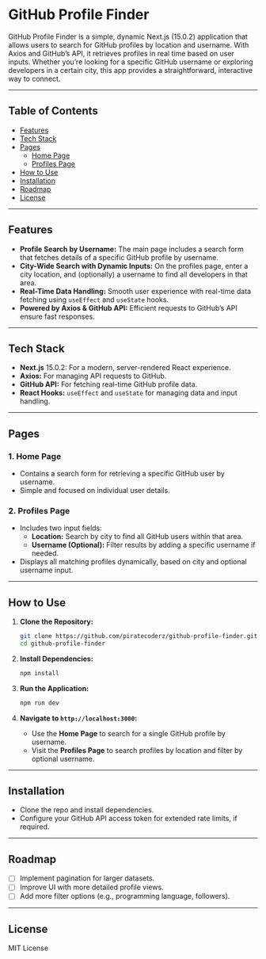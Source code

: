 # GitHub Profile Finder

GitHub Profile Finder is a simple, dynamic Next.js (15.0.2) application that allows users to search for GitHub profiles by location and username. With Axios and GitHub’s API, it retrieves profiles in real time based on user inputs. Whether you’re looking for a specific GitHub username or exploring developers in a certain city, this app provides a straightforward, interactive way to connect.

---

## Table of Contents

- [Features](#features)
- [Tech Stack](#tech-stack)
- [Pages](#pages)
  - [Home Page](#1-home-page)
  - [Profiles Page](#2-profiles-page)
- [How to Use](#how-to-use)
- [Installation](#installation)
- [Roadmap](#roadmap)
- [License](#license)

---

## Features

- **Profile Search by Username:** The main page includes a search form that fetches details of a specific GitHub profile by username.
- **City-Wide Search with Dynamic Inputs:** On the profiles page, enter a city location, and (optionally) a username to find all developers in that area.
- **Real-Time Data Handling:** Smooth user experience with real-time data fetching using `useEffect` and `useState` hooks.
- **Powered by Axios & GitHub API:** Efficient requests to GitHub’s API ensure fast responses.

---

## Tech Stack

- **Next.js** 15.0.2: For a modern, server-rendered React experience.
- **Axios:** For managing API requests to GitHub.
- **GitHub API:** For fetching real-time GitHub profile data.
- **React Hooks:** `useEffect` and `useState` for managing data and input handling.

---

## Pages

### 1. **Home Page**
   - Contains a search form for retrieving a specific GitHub user by username.
   - Simple and focused on individual user details.

### 2. **Profiles Page**
   - Includes two input fields:
      - **Location:** Search by city to find all GitHub users within that area.
      - **Username (Optional):** Filter results by adding a specific username if needed.
   - Displays all matching profiles dynamically, based on city and optional username input.

---

## How to Use

1. **Clone the Repository:**
   ```bash
   git clone https://github.com/piratecoderz/github-profile-finder.git
   cd github-profile-finder
   ```

2. **Install Dependencies:**
   ```bash
   npm install
   ```

3. **Run the Application:**
   ```bash
   npm run dev
   ```

4. **Navigate to `http://localhost:3000`:**
   - Use the **Home Page** to search for a single GitHub profile by username.
   - Visit the **Profiles Page** to search profiles by location and filter by optional username.

---

## Installation

- Clone the repo and install dependencies.
- Configure your GitHub API access token for extended rate limits, if required.

---

## Roadmap

- [ ] Implement pagination for larger datasets.
- [ ] Improve UI with more detailed profile views.
- [ ] Add more filter options (e.g., programming language, followers).

---

## License

MIT License
